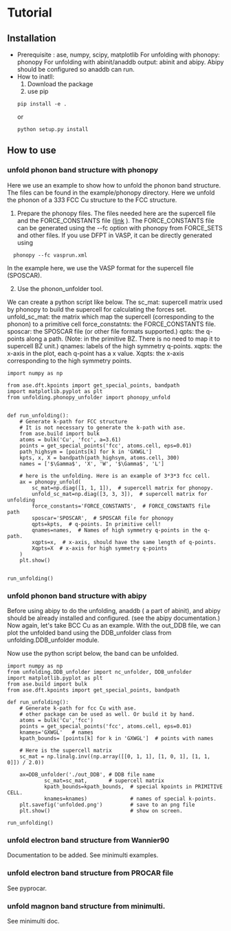 # Tutorial
## Installation
- Prerequisite : ase, numpy, scipy, matplotlib 
  For unfolding with phonopy: phonopy
  For unfolding with abinit/anaddb output: abinit and abipy. Abipy should be configured so anaddb can run.
- How to inatll:
   1. Download the package
   2.  use pip
   ``` 
   pip install -e .
   ```
   or
    ```
    python setup.py install
    ```

## How to use
### unfold phonon band structure with phonopy
Here we use an example to show how to unfold the phonon band structure. The files can be found in the example/phonopy
directory. Here we unfold the phonon of a 3*3*3 FCC Cu structure to the FCC structure. 
1. Prepare the phonopy files. The files needed here are the supercell
file and the FORCE_CONSTANTS file ([link](https://atztogo.github.io/phonopy/input-files.html#structure-file-poscar) ). 
The FORCE_CONSTANTS file can be generated using the --fc option with phonopy from FORCE_SETS and other files.
 If you use DFPT in VASP, it can be directly generated using 
```
  phonopy --fc vasprun.xml 
```
In the example here, we use the VASP format for the supercell file (SPOSCAR).

2. Use the phonon_unfolder tool. 

We can create a python script like below. 
The 
sc_mat: supercell matrix used by  phonopy to build the supercell for calculating the forces set.
unfold_sc_mat: the matrix which map the supercell (corresponding to the phonon) to a primitive cell
force_constatnts: the FORCE_CONSTANTS file.
sposcar: the SPOSCAR file (or other file formats supported.)
qpts: the q-points along a path. (Note: in the primitive BZ. There is no need to map it to supercell BZ unit.)
qnames: labels of the high symmetry q-points.
xqpts: the x-axis in the plot, each q-point has a x value.
Xqpts: the x-axis corresponding to the high symmetry points. 

```
import numpy as np

from ase.dft.kpoints import get_special_points, bandpath
import matplotlib.pyplot as plt
from unfolding.phonopy_unfolder import phonopy_unfold


def run_unfolding():
    # Generate k-path for FCC structure
    # It is not necessary to generate the k-path with ase.
    from ase.build import bulk
    atoms = bulk('Cu', 'fcc', a=3.61)
    points = get_special_points('fcc', atoms.cell, eps=0.01)
    path_highsym = [points[k] for k in 'GXWGL']
    kpts, x, X = bandpath(path_highsym, atoms.cell, 300)
    names = ['$\Gamma$', 'X', 'W', '$\Gamma$', 'L']
 
    # here is the unfolding. Here is an example of 3*3*3 fcc cell.
    ax = phonopy_unfold(
        sc_mat=np.diag([1, 1, 1]),  # supercell matrix for phonopy.
        unfold_sc_mat=np.diag([3, 3, 3]),  # supercell matrix for unfolding
        force_constants='FORCE_CONSTANTS',  # FORCE_CONSTANTS file path
        sposcar='SPOSCAR',  # SPOSCAR file for phonopy
        qpts=kpts,  # q-points. In primitive cell!
        qnames=names,  # Names of high symmetry q-points in the q-path.
        xqpts=x,  # x-axis, should have the same length of q-points.
        Xqpts=X  # x-axis for high symmetry q-points
    )
    plt.show()


run_unfolding()
```

### unfold phonon band structure with abipy
Before using abipy to do the unfolding, anaddb ( a part of abinit), and abipy should be already installed and configured. (see the abipy documentation.)
Now again, let's take BCC Cu as an example. With the out_DDB file, we can plot the unfolded band using the DDB_unfolder class from unfolding.DDB_unfolder module. 

Now use the python script below, the band can be unfolded. 

```
import numpy as np
from unfolding.DDB_unfolder import nc_unfolder, DDB_unfolder
import matplotlib.pyplot as plt
from ase.build import bulk
from ase.dft.kpoints import get_special_points, bandpath

def run_unfolding():
    # Generate k-path for fcc Cu with ase. 
    # other package can be used as well. Or build it by hand.
    atoms = bulk('Cu','fcc')
    points = get_special_points('fcc', atoms.cell, eps=0.01)
    knames='GXWGL'   # names
    kpath_bounds= [points[k] for k in 'GXWGL']  # points with names

    # Here is the supercell matrix
    sc_mat = np.linalg.inv((np.array([[0, 1, 1], [1, 0, 1], [1, 1, 0]]) / 2.0))

    ax=DDB_unfolder('./out_DDB', # DDB file name
            sc_mat=sc_mat,       # supercell matrix
            kpath_bounds=kpath_bounds,  # special kpoints in PRIMITIVE CELL.
            knames=knames)              # names of special k-points.
    plt.savefig('unfolded.png')         # save to an png file
    plt.show()                          # show on screen.

run_unfolding()
```

### unfold electron band structure from Wannier90
 Documentation to be added. See minimulti examples.

### unfold electron band structure from PROCAR file
 See pyprocar.

### unfold magnon band structure from minimulti.
  See minimulti doc.

